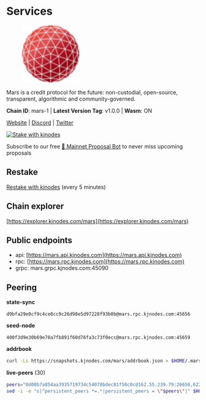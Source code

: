 # Services

<figure><img src="https://raw.githubusercontent.com/kj89/cosmos-images/main/logos/mars.png" width="150" alt=""><figcaption></figcaption></figure>

Mars is a credit protocol for the future: non-custodial,  open-source, transparent, algorithmic and community-governed.

**Chain ID**: mars-1 | **Latest Version Tag**: v1.0.0 | **Wasm**: ON

[Website](https://marsprotocol.io) | [Discord](https://discord.gg/marsprotocol) | [Twitter](https://twitter.com/mars_protocol)

[![Stake with kjnodes](https://i.ibb.co/cr44Q8j/button-stake-with-kjnodes.png)](https://restake.app/mars/marsvaloper1p9t4gr40rnpdwqacxgcqp7ffrfw908nu020g4n)

Subscribe to our free [🤖 Mainnet Proposal Bot](https://t.me/kjnodes_proposal_bot) to never miss upcoming proposals

## Restake

[Restake with kjnodes](https://restake.app/mars/marsvaloper1p9t4gr40rnpdwqacxgcqp7ffrfw908nu020g4n) (every 5 minutes)
## Chain explorer
[https://explorer.kjnodes.com/mars](https://explorer.kjnodes.com/mars)

## Public endpoints

* api: [https://mars.api.kjnodes.com](https://mars.api.kjnodes.com)
* rpc: [https://mars.rpc.kjnodes.com](https://mars.rpc.kjnodes.com)
* grpc: mars.grpc.kjnodes.com:45090

## Peering

**state-sync**

```text
d9bfa29e0cf9c4ce0cc9c26d98e5d97228f93b0b@mars.rpc.kjnodes.com:45656
```

**seed-node**

```text
400f3d9e30b69e78a7fb891f60d76fa3c73f0ecc@mars.rpc.kjnodes.com:45659
```

**addrbook**
```bash
curl -Ls https://snapshots.kjnodes.com/mars/addrbook.json > $HOME/.mars/config/addrbook.json
```

**live-peers** (30)
```bash
peers="0d00b7a854aa3935719734c54078bdec81f50c0c@162.55.239.79:26656,62246c0c33a1a5a9f0fb4b40ab45db39cab5c44f@165.22.199.234:26130,a57468bf54407d75dee78b0cb6612805c4ac83e1@45.85.147.42:13656,d8e92c3ca2daddef493d518b4e850af26ec4027b@199.85.208.186:26656,c46be592341987eae20ac681cb08d2abcc02ab9a@137.74.4.20:2000,ca5a76c51bbbc57f839e6ed08953d3926eaa6e5b@34.107.88.136:26656,73be725377cc966d8da48f751085de4d1581b391@185.242.112.32:27651,52f792239ee6098457ecf1ff7402cd0b2529cea1@178.62.12.19:26656,7583038c5f21ef6ddb60692469cfd80c97dd585d@88.218.224.126:26656,d933a425e567c28b4695acbbf0d6cfa6c68cf0c5@65.108.72.156:26656,8bdf870e0eece71e1a09a80f5995d6d5e830c763@65.109.106.169:26656,d2a2c21754be65ad4a4f1de1f6163f681a6e8af8@192.99.44.79:18556,76969af1bccdd4dcc511741b171c3d4ccb837ba6@146.59.85.223:18556,9c0c747a44919d645f74354fbe095337630b9eee@37.252.184.228:26656,84f821d36d45cc0cdaa4ff05297e888bb0d9de8f@85.237.193.111:26656,c3763808d3ed05c475b8a31cdd97fc522c088f4f@162.55.245.149:12020,ef7c6b0f2ddfcef34a7f36681eaa8159be83b71f@178.128.28.236:26656,d0dbb50a474888b8bed04bf8a23ac6b8bae443ee@5.79.79.80:18095,b88814bddfccd85289d7201bfd6fc6c4b3342ab2@178.162.165.193:36095,1fdb49f63a877e9805c92336c716edfbc50ee6ba@176.9.19.48:26656,59bb909c57664fafe88bf1b6924769c15a769ba4@65.108.125.236:3000,be7d56127ef887d095b2f55f09be5fee1969d922@146.59.52.48:18095,c0e6bf4193accabc14171ce163e704dcec5ea5df@51.91.215.170:36095,6b16855f89284da99b5637b93dada66c00430a33@51.91.219.141:30003,88f8e4d74b70e18d4f3515d34701704086aa77e1@38.146.3.134:18556,be494851610016cff8853796a99c3ad46d8d1b5b@65.108.76.242:36095,436baf65a7e0e79c2c5453798ae72e71213ec502@18.216.221.25:26656,e1b058e5cfa2b836ddaa496b10911da62dcf182e@65.21.136.170:55656,d9bfa29e0cf9c4ce0cc9c26d98e5d97228f93b0b@65.109.88.38:45656,6cceba286b498d4a1931f85e35ea0fa433373057@134.65.195.230:26656"
sed -i -e "s|^persistent_peers *=.*|persistent_peers = \"$peers\"|" $HOME/.mars/config/config.toml
```
